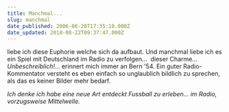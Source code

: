 ```yaml
---
title: Manchmal...
slug: manchmal
date_published: 2006-06-20T17:35:18.000Z
date_updated: 2018-08-22T09:37:47.000Z
---
```


liebe ich diese Euphorie welche sich da aufbaut. Und manchmal liebe ich es ein Spiel mit Deutschland im Radio zu verfolgen...  dieser Charme... *Unbeschreiblich!...* erinnert mich immer an Bern '54. Ein guter Radio-Kommentator versteht es eben einfach so unglaublich bildlich zu sprechen, als das es keiner Bilder mehr bedarf.

*Ich denke ich habe eine neue Art entdeckt Fussball zu erleben... im Radio, vorzugsweise Mittelwelle.*
